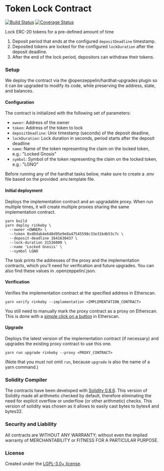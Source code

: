 # Token Lock Contract

[![Build Status](https://github.com/gnosis/token-lock/actions/workflows/ci.yml/badge.svg)](https://github.com/gnosis/token-lock/actions/workflows/ci.yml)
[![Coverage Status](https://coveralls.io/repos/github/gnosis/token-lock/badge.svg?branch=master)](https://coveralls.io/github/gnosis/token-lock)

Lock ERC-20 tokens for a pre-defined amount of time

1. Deposit period that ends at the configured `depositDeadline` timestamp.
2. Deposited tokens are locked for the configured `lockDuration` after the deposit deadline.
3. After the end of the lock period, depositors can withdraw their tokens.

### Setup

We deploy the contract via the @openzeppelin/hardhat-upgrades plugin so it can be upgraded to modify its code, while preserving the address, state, and balances.

#### Configuration

The contract is initialized with the following set of parameters:

- `owner`: Address of the owner
- `token`: Address of the token to lock
- `depositDeadline`: Unix timestamp (seconds) of the deposit deadline,
- `lockDuration`: Lock duration in seconds, period starts after the deposit deadline
- `name`: Name of the token representing the claim on the locked token, e.g.: "Locked Gnosis"
- `symbol`: Symbol of the token representing the claim on the locked token, e.g.: "LGNO"

Before running any of the hardhat tasks below, make sure to create a .env file based on the provided .env.template file.

#### Initial deployment

Deploys the implementation contract and an upgradable proxy.
When run multiple times, it will create multiple proxies sharing the same implementation contract.

```
yarn build
yarn deploy rinkeby \
  --owner <OWNER> \
  --token 0xd0dab4e640d95e9e8a47545598c33e31bdb53c7c \
  --deposit-deadline 1641638437 \
  --lock-duration 31536000 \
  --name 'Locked Gnosis' \
  --symbol LGNO
```

The task prints the addresses of the proxy and the implementation contracts, which you'll need for verification and future upgrades.
You can also find these values in .openzeppelin/<network>.json.

#### Verification

Verifies the implementation contract at the specified address in Etherscan.

```
yarn verify rinkeby --implementation <IMPLEMENTATION_CONTRACT>
```

You still need to manually mark the proxy contract as a proxy on Etherscan.
This is done with a [simple click on a button](https://medium.com/etherscan-blog/and-finally-proxy-contract-support-on-etherscan-693e3da0714b) in Etherscan.

#### Upgrade

Deploys the latest version of the implementation contract (if necessary) and upgrades the existing proxy contract to use this one.

```
yarn run upgrade rinkeby --proxy <PROXY_CONTRACT>
```

(Note that you must not omit `run`, because `upgrade` is also the name of a yarn command.)

### Solidity Compiler

The contracts have been developed with [Solidity 0.8.6](https://github.com/ethereum/solidity/releases/tag/v0.8.6). This version of Solidity made all arithmetic checked by default, therefore eliminating the need for explicit overflow or underflow (or other arithmetic) checks. This version of solidity was chosen as it allows to easily cast bytes to bytes4 and bytes32.

### Security and Liability

All contracts are WITHOUT ANY WARRANTY; without even the implied warranty of MERCHANTABILITY or FITNESS FOR A PARTICULAR PURPOSE.

### License

Created under the [LGPL-3.0+ license](LICENSE).
